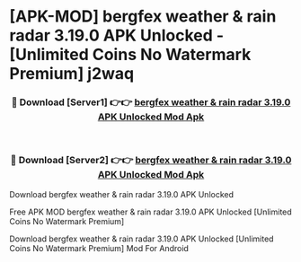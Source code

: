 # [APK-MOD] bergfex  weather & rain radar 3.19.0 APK Unlocked - [Unlimited Coins No Watermark Premium] j2waq



<div align="center">
<h3>🔴 Download [Server1] 👉👉 <a href="https://momento.my/?title=bergfex__weather_&_rain_radar_3.19.0_APK_Unlocked">bergfex  weather & rain radar 3.19.0 APK Unlocked Mod Apk</a></h3><br>

<h3>🔴 Download [Server2] 👉👉 <a href="https://momento.my/?title=bergfex__weather_&_rain_radar_3.19.0_APK_Unlocked">bergfex  weather & rain radar 3.19.0 APK Unlocked Mod Apk</a></h3>
</div>



Download bergfex  weather & rain radar 3.19.0 APK Unlocked 

Free APK MOD bergfex  weather & rain radar 3.19.0 APK Unlocked [Unlimited Coins No Watermark Premium]

Download bergfex  weather & rain radar 3.19.0 APK Unlocked [Unlimited Coins No Watermark Premium] Mod For Android
